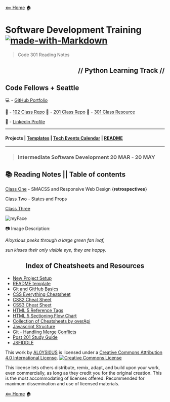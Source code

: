 [<== Home](README.md) 🏠

# Software Development Training [![made-with-Markdown](https://img.shields.io/badge/Made%20with-Markdown-1f425f.svg)](http://commonmark.org)

> Code 301 Reading Notes

<h2 align="right">// Python Learning Track //</h2>

## Code Fellows + Seattle

💻 - [GitHub Portfolio](https://github.com/AL0YSI0US)

📁 - [102 Class Repo](https://github.com/codefellows/seattle-102w10) 📁 - [201 Class Repo](https://github.com/codefellows/seattle-201n21) 📁 - [301 Class Resource](https://github.com/codefellows/seattle-javascript-401d29)

💼 - [Linkedin Profile](https://www.linkedin.com/in/a-todd-charliemike/)

---

#### Projects | [Templates](https://github.com/AL0YSI0US/templates/blob/main/README.md) | [Tech Events Calendar](https://github.com/AL0YSI0US/aloysious-the-ambitious/blob/main/README.md) | [README](https://github.com/AL0YSI0US/AL0YSI0US/blob/main/README.md)

---

> ### Intermediate Software Development 20 MAR - 20 MAY

## 📚 Reading Notes || Table of contents

[Class One](retrospectives.md) - SMACSS and Responsive Web Design {**retrospectives**}

[Class Two](states-props.md) - States and Props

[Class Three]()

![myFace](https://miro.medium.com/max/121/1*uNH6r8IUEzVFGI2dYZUPCQ.jpeg)

📷 Image Description:

*Aloysious peeks through a large green fan leaf,*

*sun kisses their only visible eye, they are happy.*

<h2 align="center">Index of Cheatsheets and Resources</h2>

- [New Project Setup](https://github.com/codefellows/seattle-201n21/blob/master/class-02/project_setup.md)
- [README template](https://github.com/codefellows/seattle-201n21/blob/master/class-02/README-template.md)
- [Git and GitHub Basics](https://github.com/codefellows/seattle-201n21/blob/master/class-02/git-and-github-basics-guide.md)
- [CSS Everything Cheatsheet](https://overapi.com/css)
- [CSS2 Cheat Sheet](https://github.com/codefellows/seattle-201n21/blob/master/cheat-sheets/css2-cheat-sheet.pdf)
- [CSS3 Cheat Sheet](https://github.com/codefellows/seattle-201n21/blob/master/cheat-sheets/css3-cheat-sheet.pdf)
- [HTML 5 Reference Tags](https://github.com/codefellows/seattle-201n21/blob/master/cheat-sheets/html5-reference-tags.jpg)
- [HTML 5 Sectioning Flow Chart](https://github.com/codefellows/seattle-201n21/blob/master/cheat-sheets/html5-sectioning-flowchart.pdf)
- [Collection of Cheatsheets by overApi](https://overapi.com/)
- [Javascript Structure](https://github.com/codefellows/seattle-201n21/blob/master/class-09/javascript-structure.md)
- [Git - Handling Merge Conflicts](https://github.com/codefellows/seattle-201n21/blob/master/class-15/handling-merge-conflicts.md)
- [Post 201 Study Guide](https://github.com/codefellows/seattle-201n21/blob/master/class-15/post-201-study-guide.md)
- [JSFIDDLE](https://jsfiddle.net/)

This work by <a xmlns:cc="http://creativecommons.org/ns#" href="https://github.com/AL0YSI0US/" property="cc:attributionName" rel="cc:attributionURL">AL0YSI0US</a> is licensed under a <a rel="license" href="http://creativecommons.org/licenses/by/4.0/">Creative Commons Attribution 4.0 International License</a>. <a rel="license" href="http://creativecommons.org/licenses/by/4.0/"><img alt="Creative Commons License" style="border-width:0" src="https://i.creativecommons.org/l/by/4.0/88x31.png" /></a><br />

This license lets others distribute, remix, adapt, and build upon your work, even commercially, as long as they credit you for the original creation. This is the most accommodating of licenses offered. Recommended for maximum dissemination and use of licensed materials.

[<== Home](README.md) 🏠
